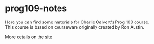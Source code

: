 # prog109-notes

Here you can find some materials for Charlie Calvert's Prog 109 course. This course is based on courseware originally created by Ron Austin.

More details on the [site](https://www.elvenware.com/teach/prog109)
